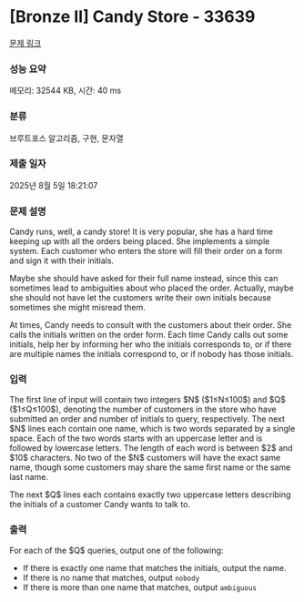 # [Bronze II] Candy Store - 33639 

[문제 링크](https://www.acmicpc.net/problem/33639) 

### 성능 요약

메모리: 32544 KB, 시간: 40 ms

### 분류

브루트포스 알고리즘, 구현, 문자열

### 제출 일자

2025년 8월 5일 18:21:07

### 문제 설명

<p>Candy runs, well, a candy store! It is very popular, she has a hard time keeping up with all the orders being placed. She implements a simple system. Each customer who enters the store will fill their order on a form and sign it with their initials.</p>

<p>Maybe she should have asked for their full name instead, since this can sometimes lead to ambiguities about who placed the order. Actually, maybe she should not have let the customers write their own initials because sometimes she might misread them.</p>

<p>At times, Candy needs to consult with the customers about their order. She calls the initials written on the order form. Each time Candy calls out some initials, help her by informing her who the initials corresponds to, or if there are multiple names the initials correspond to, or if nobody has those initials.</p>

### 입력 

 <p>The first line of input will contain two integers $N$ ($1≤N≤100$) and $Q$ ($1≤Q≤100$), denoting the number of customers in the store who have submitted an order and number of initials to query, respectively. The next $N$ lines each contain one name, which is two words separated by a single space. Each of the two words starts with an uppercase letter and is followed by lowercase letters. The length of each word is between $2$ and $10$ characters. No two of the $N$ customers will have the exact same name, though some customers may share the same first name or the same last name.</p>

<p>The next $Q$ lines each contains exactly two uppercase letters describing the initials of a customer Candy wants to talk to.</p>

### 출력 

 <p>For each of the $Q$ queries, output one of the following:</p>

<ul>
	<li>If there is exactly one name that matches the initials, output the name.</li>
	<li>If there is no name that matches, output <code>nobody</code></li>
	<li>If there is more than one name that matches, output <code>ambiguous</code></li>
</ul>

